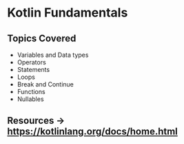 # Kotlin Fundamentals

## Topics Covered
* Variables and Data types
* Operators
* Statements
* Loops
* Break and Continue
* Functions
* Nullables

## Resources -> https://kotlinlang.org/docs/home.html
